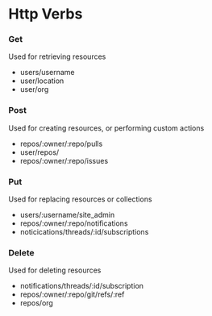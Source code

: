 # Http Verbs
### Get
Used for retrieving resources
* users/username
* user/location
* user/org
### Post
Used for creating resources, or performing custom actions
* repos/:owner/:repo/pulls
* user/repos/
* repos/:owner/:repo/issues
### Put
Used for replacing resources or collections
* users/:username/site_admin
* repos/:owner/:repo/notifications
* noticications/threads/:id/subscriptions
### Delete
Used for deleting resources
* notifications/threads/:id/subscription
* repos/:owner/:repo/git/refs/:ref
* repos/org
